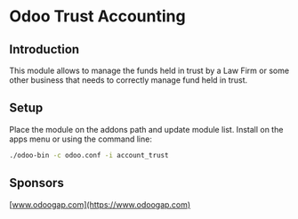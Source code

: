 # Odoo Trust Accounting

## Introduction

This module allows to manage the funds held in trust by a Law Firm or some other business that needs to correctly manage fund held in trust.

## Setup

Place the module on the addons path and update module list. Install on the apps menu or using the command line:

```bash
./odoo-bin -c odoo.conf -i account_trust

```

## Sponsors


[www.odoogap.com](https://www.odoogap.com)
